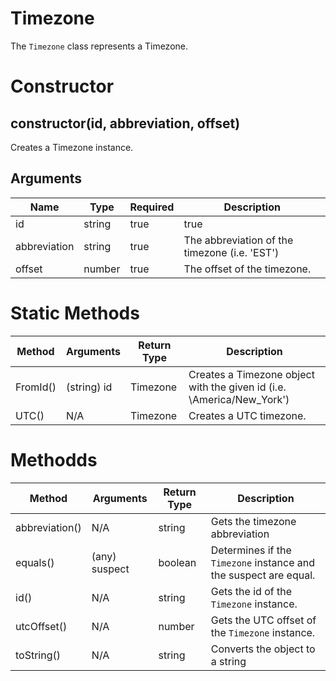 # Timezone
The `Timezone` class represents a Timezone.

# Constructor
## constructor(id, abbreviation, offset)
Creates a Timezone instance.

## Arguments
| **Name** | **Type** | **Required** | **Description** |
| ----------- | ----------- | ----------- | ----------- |
| id | string | true | true | The timezone id (i.e. 'America/New_York') |
| abbreviation | string | true | The abbreviation of the timezone (i.e. 'EST') |
| offset | number | true | The offset of the timezone. |

# Static Methods
| **Method** | **Arguments** | **Return Type** | **Description** |
| ----------- | ----------- | ----------- | ----------- |
| FromId() | (string) id | Timezone | Creates a Timezone object with the given id (i.e. \America/New_York') |
| UTC() | N/A | Timezone | Creates a UTC timezone. |

# Methodds
| **Method** | **Arguments** | **Return Type** | **Description** |
| ----------- | ----------- | ----------- | ----------- |
| abbreviation() | N/A | string | Gets the timezone abbreviation |
| equals() | (any) suspect | boolean | Determines if the `Timezone` instance and the suspect are equal. |
| id() | N/A | string | Gets the id of the `Timezone` instance. |
| utcOffset() | N/A | number | Gets the UTC offset of the `Timezone` instance. |
| toString() | N/A | string | Converts the object to a string |